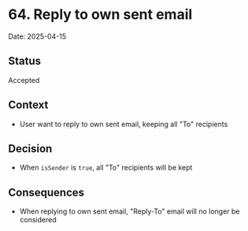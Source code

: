 # 64. Reply to own sent email

Date: 2025-04-15

## Status

Accepted

## Context

- User want to reply to own sent email, keeping all "To" recipients

## Decision

- When `isSender` is `true`, all "To" recipients will be kept

## Consequences

- When replying to own sent email, "Reply-To" email will no longer be considered

